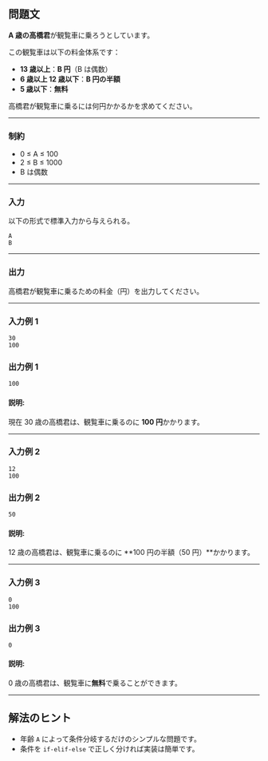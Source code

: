 ## 問題文

**A 歳の高橋君**が観覧車に乗ろうとしています。

この観覧車は以下の料金体系です：

- **13 歳以上**：**B 円**（B は偶数）
- **6 歳以上 12 歳以下**：**B 円の半額**
- **5 歳以下**：**無料**

高橋君が観覧車に乗るには何円かかるかを求めてください。

---

### 制約

- 0 ≤ A ≤ 100
- 2 ≤ B ≤ 1000
- B は偶数

---

### 入力

以下の形式で標準入力から与えられる。

```
A
B
```

---

### 出力

高橋君が観覧車に乗るための料金（円）を出力してください。

---

### 入力例 1

```
30
100
```

### 出力例 1

```
100
```

#### 説明:

現在 30 歳の高橋君は、観覧車に乗るのに **100 円**かかります。

---

### 入力例 2

```
12
100
```

### 出力例 2

```
50
```

#### 説明:

12 歳の高橋君は、観覧車に乗るのに \*\*100 円の半額（50 円）\*\*かかります。

---

### 入力例 3

```
0
100
```

### 出力例 3

```
0
```

#### 説明:

0 歳の高橋君は、観覧車に**無料**で乗ることができます。

---

## 解法のヒント

- 年齢 `A` によって条件分岐するだけのシンプルな問題です。
- 条件を `if-elif-else` で正しく分ければ実装は簡単です。
